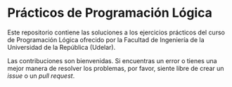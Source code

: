 # Prácticos de Programación Lógica

Este repositorio contiene las soluciones a los ejercicios prácticos del curso de Programación Lógica ofrecido por la Facultad de Ingeniería de la Universidad de la República (Udelar).

Las contribuciones son bienvenidas. Si encuentras un error o tienes una mejor manera de resolver los problemas, por favor, siente libre de crear un _issue_ o un _pull request_.
